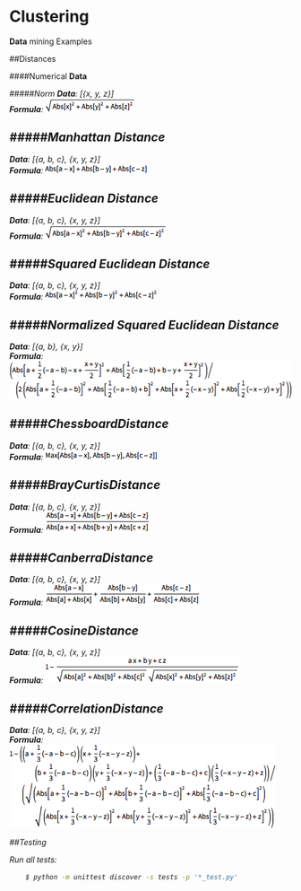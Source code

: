 Clustering
==========
**Data** mining Examples

##Distances

####Numerical **Data**

#####<em>Norm<em>
  **Data**:   [{x, y, z}] <br/>
  **Formula**:  ![alt tag](https://raw.githubusercontent.com/cenkbircanoglu/clustering/master/images/norm.gif)

#####Manhattan Distance
-----------------------
  **Data**:   [{a, b, c}, {x, y, z}] <br/>
  **Formula**:  ![alt tag](https://raw.githubusercontent.com/cenkbircanoglu/clustering/master/images/manhattan_distance.gif)


#####Euclidean Distance
-----------------------
  **Data**:   [{a, b, c}, {x, y, z}] <br/>
  **Formula**:  ![alt tag](https://raw.githubusercontent.com/cenkbircanoglu/clustering/master/images/euclidean_distance.gif)

#####Squared Euclidean Distance
-------------------------------
  **Data**:   [{a, b, c}, {x, y, z}] <br/>
  **Formula**:  ![alt tag](https://raw.githubusercontent.com/cenkbircanoglu/clustering/master/images/squared_euclidean_distance.gif)

#####Normalized Squared Euclidean Distance
------------------------------------------
  **Data**:   [{a, b}, {x, y}] <br/>
  **Formula**:  ![alt tag](https://raw.githubusercontent.com/cenkbircanoglu/clustering/master/images/normalized_squared_euclidean_distance.gif)

#####ChessboardDistance
-----------------------
  **Data**:   [{a, b, c}, {x, y, z}] <br/>
  **Formula**:  ![alt tag](https://raw.githubusercontent.com/cenkbircanoglu/clustering/master/images/chessboard_distance.gif)

#####BrayCurtisDistance
-----------------------
  **Data**:   [{a, b, c}, {x, y, z}] <br/>
  **Formula**:  ![alt tag](https://raw.githubusercontent.com/cenkbircanoglu/clustering/master/images/bray_curtis_distance.gif)

#####CanberraDistance
---------------------
  **Data**:   [{a, b, c}, {x, y, z}] <br/>
  **Formula**:  ![alt tag](https://raw.githubusercontent.com/cenkbircanoglu/clustering/master/images/canberra_distance.gif)

#####CosineDistance
-------------------
  **Data**:   [{a, b, c}, {x, y, z}] <br/>
  **Formula**:  ![alt tag](https://raw.githubusercontent.com/cenkbircanoglu/clustering/master/images/cosine_distance.gif)

#####CorrelationDistance
------------------------
  **Data**:   [{a, b, c}, {x, y, z}] <br/>
  **Formula**:  ![alt tag](https://raw.githubusercontent.com/cenkbircanoglu/clustering/master/images/correlation_distance.gif)


##Testing


Run all tests:
```bash
    $ python -m unittest discover -s tests -p '*_test.py'
```



